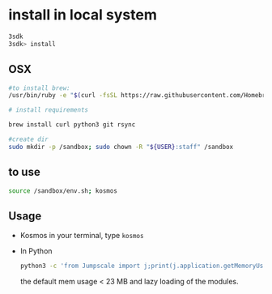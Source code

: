 
# install in local system


```bash
3sdk
3sdk> install
```

## OSX

```bash
#to install brew:
/usr/bin/ruby -e "$(curl -fsSL https://raw.githubusercontent.com/Homebrew/install/master/install)"

# install requirements

brew install curl python3 git rsync

#create dir
sudo mkdir -p /sandbox; sudo chown -R "${USER}:staff" /sandbox

```

## to use


```bash
source /sandbox/env.sh; kosmos
```

## Usage

* Kosmos in your terminal, type `kosmos`

* In Python

  ```bash
  python3 -c 'from Jumpscale import j;print(j.application.getMemoryUsage())'
  ```

  the default mem usage < 23 MB and lazy loading of the modules.

